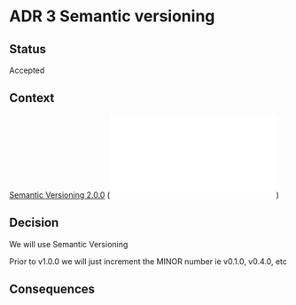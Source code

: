 # ADR 3 Semantic versioning

## Status

Accepted

## Context
[Semantic Versioning 2.0.0](https://semver.org/spec/v2.0.0.html) (![saved copy](files/Semantic_Versioning_2.0.0.pdf)) 

## Decision
We will use Semantic Versioning

Prior to v1.0.0 we will just increment the MINOR number ie v0.1.0, v0.4.0, etc

## Consequences